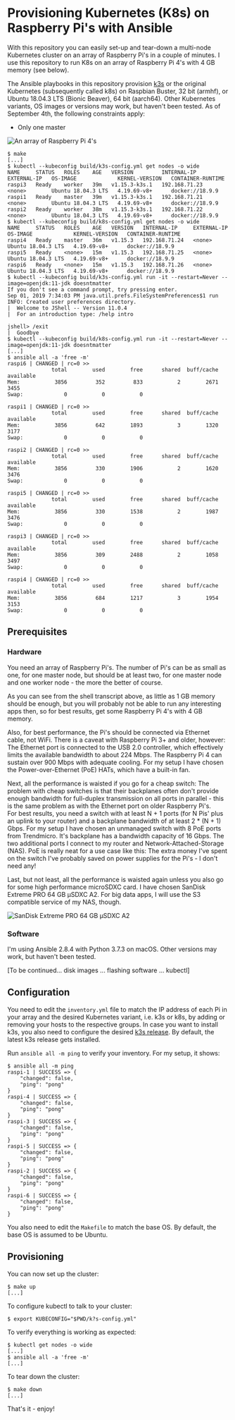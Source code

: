 # Provisioning Kubernetes (K8s) on Raspberry Pi's with Ansible

With this repository you can easily set-up and tear-down a multi-node Kubernetes cluster on an array of 
Raspberry Pi's in a couple of minutes.
I use this repository to run K8s on an array of Raspberry Pi 4's with 4 GB memory (see below).

The Ansible playbooks in this repository provision [k3s](https://k3s.io) or the original Kubernetes (subsequently called 
k8s) on Raspbian Buster, 32 bit (armhf), or Ubuntu 18.04.3 LTS (Bionic Beaver), 64 bit (aarch64).
Other Kubernetes variants, OS images or versions may work, but haven't been tested.
As of September 4th, the following constraints apply:

- Only one master

![An array of Raspberry Pi 4's](docs/images/raspi-array.jpg)

```shell script
$ make
[...]
$ kubectl --kubeconfig build/k3s-config.yml get nodes -o wide
NAME     STATUS   ROLES    AGE   VERSION         INTERNAL-IP     EXTERNAL-IP   OS-IMAGE             KERNEL-VERSION   CONTAINER-RUNTIME
raspi3   Ready    worker   39m   v1.15.3-k3s.1   192.168.71.23   <none>        Ubuntu 18.04.3 LTS   4.19.69-v8+      docker://18.9.9
raspi1   Ready    master   39m   v1.15.3-k3s.1   192.168.71.21   <none>        Ubuntu 18.04.3 LTS   4.19.69-v8+      docker://18.9.9
raspi2   Ready    worker   38m   v1.15.3-k3s.1   192.168.71.22   <none>        Ubuntu 18.04.3 LTS   4.19.69-v8+      docker://18.9.9
$ kubectl --kubeconfig build/k8s-config.yml get nodes -o wide
NAME     STATUS   ROLES    AGE   VERSION   INTERNAL-IP     EXTERNAL-IP   OS-IMAGE             KERNEL-VERSION   CONTAINER-RUNTIME
raspi4   Ready    master   36m   v1.15.3   192.168.71.24   <none>        Ubuntu 18.04.3 LTS   4.19.69-v8+      docker://18.9.9
raspi5   Ready    <none>   15m   v1.15.3   192.168.71.25   <none>        Ubuntu 18.04.3 LTS   4.19.69-v8+      docker://18.9.9
raspi6   Ready    <none>   15m   v1.15.3   192.168.71.26   <none>        Ubuntu 18.04.3 LTS   4.19.69-v8+      docker://18.9.9
$ kubectl --kubeconfig build/k3s-config.yml run -it --restart=Never --image=openjdk:11-jdk doesntmatter
If you don't see a command prompt, try pressing enter.
Sep 01, 2019 7:34:03 PM java.util.prefs.FileSystemPreferences$1 run
INFO: Created user preferences directory.
|  Welcome to JShell -- Version 11.0.4
|  For an introduction type: /help intro

jshell> /exit
|  Goodbye
$ kubectl --kubeconfig build/k8s-config.yml run -it --restart=Never --image=openjdk:11-jdk doesntmatter
[...]
$ ansible all -a 'free -m'
raspi6 | CHANGED | rc=0 >>
              total        used        free      shared  buff/cache   available
Mem:           3856         352         833           2        2671        3455
Swap:             0           0           0

raspi1 | CHANGED | rc=0 >>
              total        used        free      shared  buff/cache   available
Mem:           3856         642        1893           3        1320        3177
Swap:             0           0           0

raspi2 | CHANGED | rc=0 >>
              total        used        free      shared  buff/cache   available
Mem:           3856         330        1906           2        1620        3476
Swap:             0           0           0

raspi5 | CHANGED | rc=0 >>
              total        used        free      shared  buff/cache   available
Mem:           3856         330        1538           2        1987        3476
Swap:             0           0           0

raspi3 | CHANGED | rc=0 >>
              total        used        free      shared  buff/cache   available
Mem:           3856         309        2488           2        1058        3497
Swap:             0           0           0

raspi4 | CHANGED | rc=0 >>
              total        used        free      shared  buff/cache   available
Mem:           3856         684        1217           3        1954        3153
Swap:             0           0           0

```

## Prerequisites

### Hardware

You need an array of Raspberry Pi's. 
The number of Pi's can be as small as one, for one master node, but should be at least two, for one master node and one
worker node - the more the better of course.

As you can see from the shell transcript above, as little as 1 GB memory should be enough, but you will probably not be
able to run any interesting apps then, so for best results, get some Raspberry Pi 4's with 4 GB memory.

Also, for best performance, the Pi's should be connected via Ethernet cable, not WiFi.
There is a caveat with Raspberry Pi 3+ and older, however:
The Ethernet port is connected to the USB 2.0 controller, which effectively limits the available bandwidth to about
224 Mbps.
The Raspberry Pi 4 can sustain over 900 Mbps with adequate cooling.
For my setup I have chosen the Power-over-Ethernet (PoE) HATs, which have a built-in fan.   

Next, all the performance is waisted if you go for a cheap switch:
The problem with cheap switches is that their backplanes often don't provide enough bandwidth for full-duplex 
transmission on all ports in parallel - this is the same problem as with the Ethernet port on older Raspberry Pi's.  
For best results, you need a switch with at least N + 1 ports (for N Pis' plus an uplink to your router) and a backplane 
bandwidth of at least 2 * (N + 1) Gbps.
For my setup I have chosen an unmanaged switch with 8 PoE ports from Trendmicro.
It's backplane has a bandwidth capacity of 16 Gbps.
The two additional ports I connect to my router and Network-Attached-Storage (NAS).
PoE is really neat for a use case like this:
The extra money I've spent on the switch I've probably saved on power supplies for the Pi's - I don't need any!      

Last, but not least, all the performance is waisted again unless you also go for some high performance microSDXC card.
I have chosen SanDisk Extreme PRO 64 GB µSDXC A2.
For big data apps, I will use the S3 compatible service of my NAS, though.

![SanDisk Extreme PRO 64 GB µSDXC A2](docs/images/micro-sdxc.jpg)

### Software

I'm using Ansible 2.8.4 with Python 3.7.3 on macOS. Other versions may work, but haven't been tested.

[To be continued... disk images ... flashing software ... kubectl]

## Configuration

You need to edit the `inventory.yml` file to match the IP address of each Pi in your array and the desired Kubernetes
variant, i.e. k3s or k8s, by adding or removing your hosts to the respective groups.
In case you want to install k3s, you also need to configure the desired 
[k3s release](https://github.com/rancher/k3s/releases).
By default, the latest k3s release gets installed.

Run `ansible all -m ping` to verify your inventory.
For my setup, it shows:

```shell script
$ ansible all -m ping
raspi-1 | SUCCESS => {
    "changed": false,
    "ping": "pong"
}
raspi-4 | SUCCESS => {
    "changed": false,
    "ping": "pong"
}
raspi-3 | SUCCESS => {
    "changed": false,
    "ping": "pong"
}
raspi-5 | SUCCESS => {
    "changed": false,
    "ping": "pong"
}
raspi-2 | SUCCESS => {
    "changed": false,
    "ping": "pong"
}
raspi-6 | SUCCESS => {
    "changed": false,
    "ping": "pong"
}
```

You also need to edit the `Makefile` to match the base OS. 
By default, the base OS is assumed to be Ubuntu.

## Provisioning

You can now set up the cluster:

```shell script
$ make up
[...]
```

To configure kubectl to talk to your cluster:

```shell script
$ export KUBECONFIG="$PWD/k?s-config.yml"
```

To verify everything is working as expected:

```shell script
$ kubectl get nodes -o wide
[...]
$ ansible all -a 'free -m'
[...]
```

To tear down the cluster:

```shell script
$ make down
[...]
```

That's it - enjoy!
